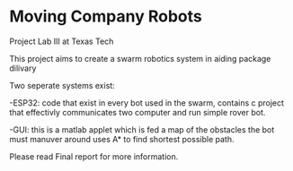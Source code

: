 # Moving Company Robots
 Project Lab III at Texas Tech

This project aims to create a swarm robotics system in aiding package dilivary

Two seperate systems exist:

-ESP32: code that exist in every bot used in the swarm, contains c project that
effectivly communicates two computer and run simple rover bot.

-GUI: this is a matlab applet which is fed a map of the obstacles the bot must manuver around
uses A* to find shortest possible path.

Please read Final report for more information. 

